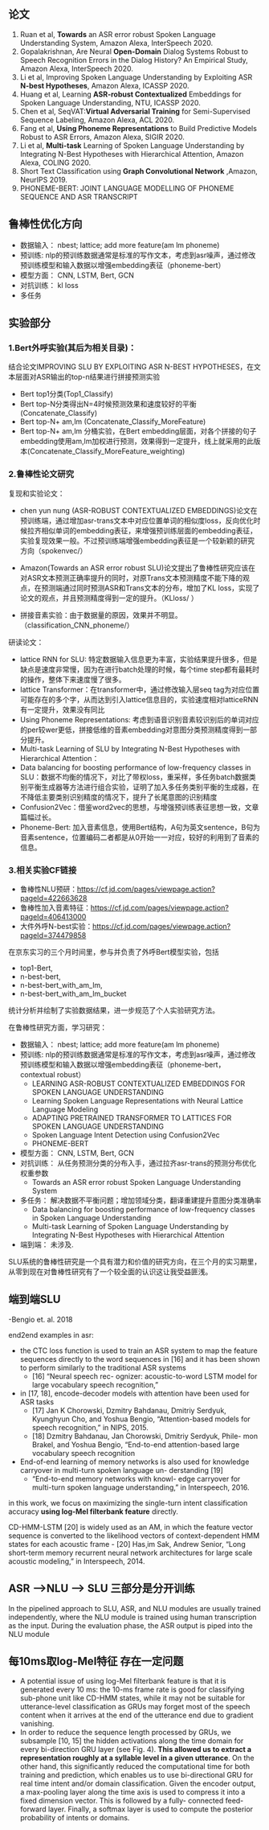 ## 论文

1. Ruan et al, **Towards** an ASR error robust Spoken Language Understanding System, Amazon Alexa, InterSpeech 2020. 
2. Gopalakrishnan, Are Neural **Open-Domain** Dialog Systems Robust to Speech Recognition Errors in the Dialog History? An Empirical Study, Amazon Alexa, InterSpeech 2020. 
3. Li et al, Improving Spoken Language Understanding by Exploiting ASR **N-best Hypotheses**, Amazon Alexa, ICASSP 2020. 
4. Huang et al, Learning **ASR-robust Contextualized** Embeddings for Spoken Language Understanding, NTU, ICASSP 2020. 
5. Chen et al, SeqVAT:**Virtual Adversarial Training** for Semi-Supervised Sequence Labeling, Amazon Alexa, ACL 2020. 
6. Fang et al, **Using Phoneme Representations** to Build Predictive Models Robust to ASR Errors, Amazon Alexa, SIGIR 2020. 
7. Li et al, **Multi-task** Learning of Spoken Language Understanding by Integrating N-Best Hypotheses with Hierarchical Attention, Amazon Alexa, COLING 2020. 
8. Short Text Classification using **Graph Convolutional Network** ,Amazon, NeurIPS 2019.
9. PHONEME-BERT: JOINT LANGUAGE MODELLING OF PHONEME SEQUENCE AND ASR TRANSCRIPT

## 鲁棒性优化方向
- 数据输入： nbest; lattice; add more feature(am lm phoneme)
- 预训练: nlp的预训练数据通常是标准的写作文本，考虑到asr噪声，通过修改预训练模型和输入数据以增强embedding表征（phoneme-bert）
- 模型方面： CNN, LSTM, Bert, GCN
- 对抗训练： kl loss
- 多任务


## 实验部分

### 1.Bert外呼实验(其后为相关目录)：
结合论文IMPROVING SLU BY EXPLOITING ASR N-BEST HYPOTHESES，在文本层面对ASR输出的top-n结果进行拼接预测实验
- Bert top1分类(Top1_Classify)
- Bert top-N分类得出N=4时候预测效果和速度较好的平衡(Concatenate_Classify)
- Bert top-N+ am,lm (Concatenate_Classify_MoreFeature)
- Bert top-N+ am,lm 分桶实验，在Bert embedding层面，对各个拼接的句子embedding使用am,lm加权进行预测，效果得到一定提升，线上就采用的此版本(Concatenate_Classify_MoreFeature_weighting)

### 2.鲁棒性论文研究

复现和实验论文：

- chen yun nung (ASR-ROBUST CONTEXTUALIZED EMBEDDINGS)论文在预训练端，通过增加asr-trans文本中对应位置单词的相似度loss，反向优化时候拉齐相似单词的embedding表征，来增强预训练层面的embedding表征，实验复现效果一般。不过预训练端增强embedding表征是一个较新颖的研究方向（spokenvec/）

- Amazon(Towards an ASR error robust SLU)论文提出了鲁棒性研究应该在对ASR文本预测正确率提升的同时，对原Trans文本预测精度不能下降的观点，在预测端通过同时预测ASR和Trans文本的分布，增加了KL loss，实现了论文的观点，并且预测精度得到一定的提升。（KLloss/ ）

- 拼接音素实验：由于数据量的原因，效果并不明显。（classification_CNN_phoneme/）

研读论文：

- lattice RNN for SLU: 特定数据输入信息更为丰富，实验结果提升很多，但是缺点是速度非常慢，因为在进行batch处理的时候，每个time step都有最耗时的操作，整体下来速度慢了很多。
- lattice Transformer：在transformer中，通过修改输入层seq tag为对应位置可能存在的多个字，从而达到引入lattice信息目的，实验速度相对latticeRNN有一定提升，效果没有同比
- Using Phoneme Representations: 考虑到语音识别音素较识别后的单词对应的per较wer更低，拼接低维的音素embedding对意图分类预测精度得到一部分提升。
- Multi-task Learning of SLU by Integrating N-Best Hypotheses with Hierarchical Attention： 
- Data balancing for boosting performance of low-frequency classes in SLU：数据不均衡的情况下，对比了带权loss，重采样，多任务batch数据类别平衡生成器等方法进行组合实验，证明了加入多任务类别平衡的生成器，在不降低主要类别识别精度的情况下，提升了长尾意图的识别精度
- Confusion2Vec：借鉴word2vec的思想，与增强预训练表征思想一致，文章篇幅过长。
- Phoneme-Bert: 加入音素信息，使用Bert结构，A句为英文sentence，B句为音素sentence，位置编码二者都是从0开始一一对应，较好的利用到了音素的信息。

### 3.相关实验CF链接
- 鲁棒性NLU预研：https://cf.jd.com/pages/viewpage.action?pageId=422663628
- 鲁棒性加入音素特征：https://cf.jd.com/pages/viewpage.action?pageId=406413000
- 大件外呼N-best实验：https://cf.jd.com/pages/viewpage.action?pageId=374479858


在京东实习的三个月时间里，参与并负责了外呼Bert模型实验，包括
- top1-Bert, 
- n-best-bert, 
- n-best-bert_with_am_lm,
- n-best-bert_with_am_lm_bucket

统计分析并绘制了实验数据结果，进一步规范了个人实验研究方法。

在鲁棒性研究方面，学习研究：

- 数据输入： nbest; lattice; add more feature(am lm phoneme)
- 预训练: nlp的预训练数据通常是标准的写作文本，考虑到asr噪声，通过修改预训练模型和输入数据以增强embedding表征（phoneme-bert， contextual robust）
    - LEARNING ASR-ROBUST CONTEXTUALIZED EMBEDDINGS FOR SPOKEN LANGUAGE UNDERSTANDING
    - Learning Spoken Language Representations with Neural Lattice Language Modeling
    - ADAPTING PRETRAINED TRANSFORMER TO LATTICES FOR SPOKEN LANGUAGE UNDERSTANDING
    - Spoken Language Intent Detection using Confusion2Vec
    - PHONEME-BERT
- 模型方面： CNN, LSTM, Bert, GCN
- 对抗训练： 从任务预测分类的分布入手，通过拉齐asr-trans的预测分布优化权重参数
    - Towards an ASR error robust Spoken Language Understanding System
- 多任务： 解决数据不平衡问题；增加领域分类，翻译重建提升意图分类准确率
    - Data balancing for boosting performance of low-frequency classes in Spoken Language Understanding
    - Multi-task Learning of Spoken Language Understanding by Integrating N-Best Hypotheses with Hierarchical Attention
- 端到端： 未涉及.

SLU系统的鲁棒性研究是一个具有潜力和价值的研究方向，在三个月的实习期里，从零到现在对鲁棒性研究有了一个较全面的认识这让我受益匪浅。



## 端到端SLU
<TOWARDS END-TO-END SPOKEN LANGUAGE UNDERSTANDING> -Bengio et. al. 2018

end2end examples in asr:

- the CTC loss function is used to train an ASR system to map the feature sequences directly to the word sequences in [16] and it has been shown to perform similarly to the traditional ASR systems 
    - [16] “Neural speech rec- ognizer: acoustic-to-word LSTM model for large vocabulary speech recognition,” 
- in [17, 18], encode-decoder models with attention have been used for ASR tasks 
    - [17] Jan K Chorowski, Dzmitry Bahdanau, Dmitriy Serdyuk, Kyunghyun Cho, and Yoshua Bengio, “Attention-based models for speech recognition,” in NIPS, 2015.
    - [18] Dzmitry Bahdanau, Jan Chorowski, Dmitriy Serdyuk, Phile- mon Brakel, and Yoshua Bengio, “End-to-end attention-based large vocabulary speech recognition
- End-of-end learning of memory networks is also used for knowledge carryover in multi-turn spoken language un- derstanding [19]
    - “End-to-end memory networks with knowl- edge carryover for multi-turn spoken language understanding,” in Interspeech, 2016.

in this work, we focus on maximizing the single-turn intent classification accuracy **using log-Mel filterbank feature** directly.

CD-HMM-LSTM [20] is widely used as an AM, in which the feature vector sequence is converted to the likelihood vectors of context-dependent HMM states for each acoustic frame
    - [20] Has¸im Sak, Andrew Senior, “Long short-term memory recurrent neural network architectures for large scale acoustic modeling,” in Interspeech, 2014.

## ASR ——>NLU ——> SLU 三部分是分开训练
In the pipelined approach to SLU, ASR, and NLU modules are usually trained independently, where the NLU module is trained using human transcription as the input. During the evaluation phase, the ASR output is piped into the NLU module

## 每10ms取log-Mel特征 存在一定问题
- A potential issue of using log-Mel filterbank feature is that it is generated every 10 ms: the 10-ms frame rate is good for classifying sub-phone unit like CD-HMM states, while it may not be suitable for utterance-level classification as GRUs may forget most of the speech content when it arrives at the end of the utterance end due to gradient vanishing. 
- In order to reduce the sequence length processed by GRUs, we subsample [10, 15] the hidden activations along the time domain for every bi-direction GRU layer (see Fig. 4). **This allowed us to extract a representation roughly at a syllable level in a given utterance**. On the other hand, this significantly reduced the computational time for both training and prediction, which enables us to use bi-directional GRU for real time intent and/or domain classification. Given the encoder output, a max-pooling layer along the time axis is used to compress it into a fixed dimension vector. This is followed by a fully- connected feed-forward layer. Finally, a softmax layer is used to compute the posterior probability of intents or domains.

